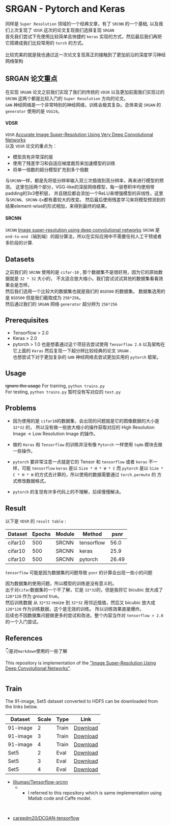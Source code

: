 # SRGAN - Pytorch and Keras 

同样是 `Super Resolution` 领域的一个经典文章，有了 `SRCNN` 的一个基础, 以及我们上次复现了 `VDSR` 这次的论文复现我们选择复现 `SRGAN`  
首先我们尝试下先使用比较简单且快捷的 `keras` 实现的方式，然后最后我们再把它搭建成我们比较常用的 `torch` 的方式。  
<br> 比较完美的就是我也通过这一次论文复现真正的接触到了更加前沿的深度学习神经网络架构


## SRGAN 论文重点
在实现 `SRGAN` 论文之前我们实现了我们的传统的 `VDSR` 以及更加前面我们实现过的 `SRCNN` 这两个都是比较入门的 `Super Resolution` 方向的论文。    
`GAN` 神经网络是一个非常特别的神经网络，训练会极其复杂。总体来说 `SRGAN` 的 `generator` 使用的是 `VGG19`。

#### VDSR
`VDSR`  [Accurate Image Super-Resolution Using Very Deep Convolutional Networks](https://www.cv-foundation.org/openaccess/content_cvpr_2016/papers/Kim_Accurate_Image_Super-Resolution_CVPR_2016_paper.pdf)  
以及 `VDSR` 论文的重点为：
* 模型具有非常深的层
* 使用了残差学习和自适应梯度裁剪来加速模型的训练
* 将单一倍数的超分模型扩充到多个倍数  
  
与`SRCNN`一样，都是先将低分辨率输入双三次插值到高分辨率，再来进行模型的预测。
这里包括两个部分，VGG-like的深层网络模型，每一层卷积中均使用带padding的3x3卷积层，
并且随后都会添加一个ReLU来增强模型的非线性，这里与`SRCNN`、`SRCNN-Ex`都有着较大的改变。
然后最后使用残差学习来将模型预测到的结果element-wise的形式相加，来得到最终的结果。  

#### SRCNN
`SRCNN` [Image super-resolution using deep convolutional networks](https://ieeexplore.ieee.org/document/7115171/;jsessionid=sqmfzoJEerWjinbTLnm8TVyWaFJSTAXKVbNp_abvj-XrT4nB9Sf6!84601464)
`SRCNN` 是 `end-to-end`（端到端）的超分算法，所以在实际应用中不需要任何人工干预或者多阶段的计算.


## Datasets

之前我们的 `SRCNN` 使用的是 `cifar-10` , 那个数据集不是很好用，因为它的原始数据就是 `32 * 32` 大小的，
不太适合放大缩小。我们尝试试试其他的数据集看看效果会是怎样。  
然后我们选用一个比较大的数据集也就是我们的 `BSD500` 的数据集。
数据集选用的是 `BSD500` 但是我们截取成为 `256*256`。  
然后通过我们的 `SRGAN` 网络 `generator` 超分辨为 `256*256`



## Prerequisites
 * Tensorflow  > 2.0  
 * Keras > 2.0
 * pytorch > 1.0
也是想着通过这个项目去尝试使用 `Tensorflow 2.0` 以及架构在它上面的 `Keras` 然后复现一下超分辨比较经典的论文 `SRGAN` .    
也想尝试下对于更加复杂的 `GAN` 神经网络去尝试更加实用的 `pytorch` 框架。


## Usage
~~ignore the usage~~
For training, `python trains.py`
<br>
For testing, `python trains.py` 暂时没有写对应的 `test.py`



## Problems
* 因为使用的是 `cifar10`的数据集，会出现的问题就是它的图像数据的大小是 `32*32` 的，
  所以没有做一些放大缩小的操作获取对应的 High Resolution Image -> Low Resolution Image 的操作。
  
* 做的 `Keras` 和 `Tensorflow` 的训练并没有像 `Pytorch` 一样使用 `tqdm` 模块去做一些操作。  
  
* `pytorch` 要非常注意一点就是它的 Tensor 和 `tensorflow` 或者 `keras` 不一样，可能 `tensorflow` `keras` 是以
  `Size * H * W * C` 而 `pytorch` 是以 `Size * C * H * W` 的方式去计算的，所以使用的数据需要通过 `torch.permute` 的 方式修改数据格式。
  
* `pytorch` 的复现有许多代码上的不理解，后续慢慢解决。
  

## Result
  
以下是 `VDSR` 的 `result table` :  

| Dataset | Epochs | Module | Method     | psnr   |
|---------|------- |------  |------      | ------ |
| cifar10 | 500    | SRCNN  | tensorflow | 56.0   |
| cifar10 | 500    | SRCNN  | keras      | 25.9   |
| cifar10 | 500    | SRCNN  | pytorch    | 26.49  |

  
`tensorflow` 可能是因为数据集的问题导致 `psnr` 的计算会出现一些小的问题

因为数据集的使用问题，所以模型的训练是没有意义的。  
出于对`cifar`数据集的一个不了解，它是 `32*32`的，但是我将它 bicubic 放大成了 `128*128` 作为 ground true。  
然后训练数据 从 `32*32` resize 到 `32*32` 用邻近插值，然后又 bicubic 放大成 `128*128` 作为训练数据，这个是无效的训练。
所以训练效果直接爆炸。  
后续也不因数据集问题做更多的尝试和改进。整个内容当作对 `tensorflow > 2.0`  的一个入门尝试。

## References

👇是对`markdown`使用的一些了解

This repository is implementation of the ["Image Super-Resolution Using Deep Convolutional Networks"](https://arxiv.org/abs/1501.00092).

<center><img src=""></center>

## Train

The 91-image, Set5 dataset converted to HDF5 can be downloaded from the links below.

| Dataset | Scale | Type | Link |
|---------|-------|------|------|
| 91-image | 2 | Train | [Download](https://www.dropbox.com/s/2hsah93sxgegsry/91-image_x2.h5?dl=0) |
| 91-image | 3 | Train | [Download](https://www.dropbox.com/s/curldmdf11iqakd/91-image_x3.h5?dl=0) |
| 91-image | 4 | Train | [Download](https://www.dropbox.com/s/22afykv4amfxeio/91-image_x4.h5?dl=0) |
| Set5 | 2 | Eval | [Download](https://www.dropbox.com/s/r8qs6tp395hgh8g/Set5_x2.h5?dl=0) |
| Set5 | 3 | Eval | [Download](https://www.dropbox.com/s/58ywjac4te3kbqq/Set5_x3.h5?dl=0) |
| Set5 | 4 | Eval | [Download](https://www.dropbox.com/s/0rz86yn3nnrodlb/Set5_x4.h5?dl=0) |



* [liliumao/Tensorflow-srcnn](https://github.com/liliumao/Tensorflow-srcnn) 
  * - I referred to this repository which is same implementation using Matlab code and Caffe model.
<br>

* [carpedm20/DCGAN-tensorflow](https://github.com/carpedm20/DCGAN-tensorflow) 

